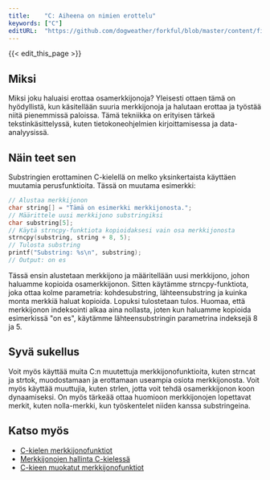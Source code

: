 ```yaml
---
title:    "C: Aiheena on nimien erottelu"
keywords: ["C"]
editURL:  "https://github.com/dogweather/forkful/blob/master/content/fi/c/extracting-substrings.md"
---
```


{{< edit_this_page >}}

## Miksi

Miksi joku haluaisi erottaa osamerkkijonoja? Yleisesti ottaen tämä on hyödyllistä, kun käsitellään suuria merkkijonoja ja halutaan erottaa ja työstää niitä pienemmissä paloissa. Tämä tekniikka on erityisen tärkeä tekstinkäsittelyssä, kuten tietokoneohjelmien kirjoittamisessa ja data-analyysissä.

## Näin teet sen

 Substringien erottaminen C-kielellä on melko yksinkertaista käyttäen muutamia perusfunktioita. Tässä on muutama esimerkki: 
```C 
// Alustaa merkkijonon
char string[] = "Tämä on esimerkki merkkijonosta."; 
// Määrittele uusi merkkijono substringiksi
char substring[5]; 
// Käytä strncpy-funktiota kopioidaksesi vain osa merkkijonosta
strncpy(substring, string + 8, 5); 
// Tulosta substring
printf("Substring: %s\n", substring); 
// Output: on es
```

Tässä ensin alustetaan merkkijono ja määritellään uusi merkkijono, johon haluamme kopioida osamerkkijonon. Sitten käytämme strncpy-funktiota, joka ottaa kolme parametria: kohdesubstring, lähteensubstring ja kuinka monta merkkiä haluat kopioida. Lopuksi tulostetaan tulos. Huomaa, että merkkijonon indeksointi alkaa aina nollasta, joten kun haluamme kopioida esimerkissä "on es", käytämme lähteensubstringin parametrina indeksejä 8 ja 5. 

## Syvä sukellus

Voit myös käyttää muita C:n muutettuja merkkijonofunktioita, kuten strncat ja strtok, muodostamaan ja erottamaan useampia osiota merkkijonosta. Voit myös käyttää muuttujia, kuten strlen, jotta voit tehdä osamerkkijonon koon dynaamiseksi. On myös tärkeää ottaa huomioon merkkijonojen lopettavat merkit, kuten nolla-merkki, kun työskentelet niiden kanssa substringeina.

## Katso myös

* [C-kielen merkkijonofunktiot](https://www.tutorialspoint.com/c_standard_library/string_h.htm)
* [Merkkijonojen hallinta C-kielessä](https://www.studytonight.com/c/string-management-functions.php)
* [C-kieen muokatut merkkijonofunktiot](https://www.geeksforgeeks.org/c-string-manipulation-c-strlcpy/)
